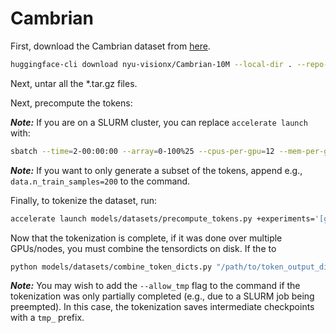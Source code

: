 # Cambrian

First, download the Cambrian dataset from [here](https://huggingface.co/datasets/cambrian/cambrian-10m).

```bash
huggingface-cli download nyu-visionx/Cambrian-10M --local-dir . --repo-type dataset --resume-download
```

Next, untar all the *.tar.gz files.

Next, precompute the tokens:

**_Note:_** If you are on a SLURM cluster, you can replace `accelerate launch` with:

```bash
sbatch --time=2-00:00:00 --array=0-100%25 --cpus-per-gpu=12 --mem-per-gpu=100G --nodes=1 --gpus-per-node=1 --partition=preempt --job-name=cambrian_precompute_tokens scripts/precompute_tokens_slurm.sh
```

**_Note:_** If you want to only generate a subset of the tokens, append e.g., `data.n_train_samples=200` to the command.

Finally, to tokenize the dataset, run:

```bash
accelerate launch models/datasets/precompute_tokens.py +experiments='[generated_images,tokenize,vq16_t2i]' data.token_output_dir="/path/to/token_output_dir" data.resolution=512 data.use_chameleon=false model.img_length=3072 data.block_size=3072 loader.batch_size=16 data.train='cambrian' data.raw_data_dir='/path/to/cambrian/jsons/Cambrian10M.jsonl' +model.text_vocab_size=32001 data.img_token_shift=32001 +data.use_identity_collate=true loader.num_workers=2 data.split_dataset=true +data.save_tmp_interval=3600 +data.use_slow_tokenizer=true +data.add_image_token=true
```

Now that the tokenization is complete, if it was done over multiple GPUs/nodes, you must combine the tensordicts on disk. If the to

```bash
python models/datasets/combine_token_dicts.py "/path/to/token_output_dir" --move_files --delete_after_combining --mem_efficient
```

**_Note:_** You may wish to add the `--allow_tmp` flag to the command if the tokenization was only partially completed (e.g., due to a SLURM job being preempted). In this case, the tokenization saves intermediate checkpoints with a `tmp_` prefix.